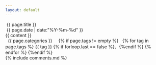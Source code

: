 ```yaml
---
layout: default
---
```

<script>
	$(function () {
        $("#blog").css("color","#fc0");
	});
</script>
<div class="container">
	<div class="post-title"><span class="fa fa-bookmark post-title-logo"></span>&nbsp;{{ page.title }}</div>
	<div class="post-time">
		<span class="fa fa-calendar"></span>&nbsp;<time datetime="{{ page.date | date:"%Y-%m-%d" }}">{{ page.date | date:"%Y-%m-%d" }}</time>
	</div>
	<div class="post-content">{{ content }}</div>
	<div class="post-footer">
		<span class="fa fa-folder"></span>&nbsp;
		<span class="post-footer-categories">{{ page.categories }}</span>&nbsp;&nbsp;&nbsp;&nbsp;
		{% if page.tags != empty %}
			<span class="fa fa-tag"></span>&nbsp;
			{% for tag in page.tags %}
				<span class="post-footer-tags">{{ tag }}</span>
				{% if forloop.last == false %}、{%endif %}
			{% endfor %}
		{%endif %}
	</div>
	{% include comments.md %}
</div>
